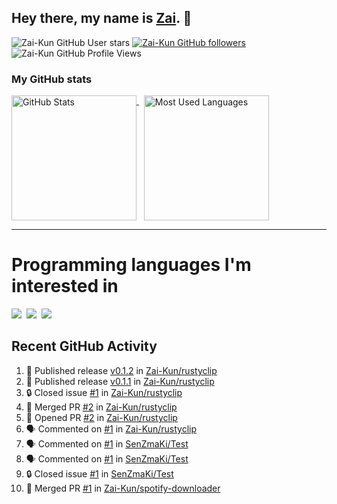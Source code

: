 ## Hey there, my name is [Zai](https://github.com/Zai-Kun). 👋

![Zai-Kun GitHub User stars](https://img.shields.io/github/stars/Zai-Kun?color=yellow&style=flat-square&label=Stars&affiliations=OWNER)
[![Zai-Kun GitHub followers](https://img.shields.io/github/followers/Zai-Kun?color=green&style=flat-square&label=Followers)](https://github.com/Zai-Kun?tab=followers)
![Zai-Kun GitHub Profile Views](https://komarev.com/ghpvc/?username=your-Zai-Kun&style=flat-square&label=Profile+views)

### My GitHub stats

<p>
  <a href = "https://github.com/Zai-Kun">
    <picture>
      <source media="(prefers-color-scheme: dark)" srcset="https://github-readme-stats.vercel.app/api?username=Zai-Kun&theme=monokai&show_icons=true&hide_border=true&count_private=true">
      <source media="(prefers-color-scheme: light)" srcset="https://github-readme-stats.vercel.app/api?username=Zai-Kun&theme=buefy&show_icons=true&hide_border=true&count_private=true">
      <img height="200" align="top" src="https://github-readme-stats.vercel.app/api?username=Zai-Kun&theme=buefy&show_icons=true&hide_border=true&count_private=true" alt="GitHub Stats">
    </picture>
  </a>&nbsp;

  <a href = "https://github.com/Zai-Kun">
    <picture>
      <source media="(prefers-color-scheme: dark)" srcset="https://github-readme-stats.vercel.app/api/top-langs/?username=Zai-Kun&theme=monokai&show_icons=true&hide_border=true&layout=compact">
      <source media="(prefers-color-scheme: light)" srcset="https://github-readme-stats.vercel.app/api/top-langs/?username=Zai-Kun&theme=buefy&show_icons=true&hide_border=true&layout=compact">
      <img height="200" align="top" src="https://github-readme-stats.vercel.app/api/top-langs/?username=Zai-Kun&theme=buefy&show_icons=true&hide_border=true&layout=compact" alt="Most Used Languages">
    </picture>
  </a>
</p>

<hr>

<h1 align="left">Programming languages I'm interested in</h1>

<p align="left">
<a href=https://www.python.org><img src="https://skillicons.dev/icons?i=python" /></a>&nbsp;
<a href=https://go.dev><img src="https://skillicons.dev/icons?i=go" /></a>&nbsp;
<a href=https://www.rust-lang.org><img src="https://skillicons.dev/icons?i=rust" /></a>
</p>

## Recent GitHub Activity
<!--START_SECTION:activity-->
1. 🚀 Published release [v0.1.2](https://github.com/Zai-Kun/rustyclip/releases/tag/v0.1.2) in [Zai-Kun/rustyclip](https://github.com/Zai-Kun/rustyclip)
2. 🚀 Published release [v0.1.1](https://github.com/Zai-Kun/rustyclip/releases/tag/v0.1.1) in [Zai-Kun/rustyclip](https://github.com/Zai-Kun/rustyclip)
3. 🔒 Closed issue [#1](https://github.com/Zai-Kun/rustyclip/issues/1) in [Zai-Kun/rustyclip](https://github.com/Zai-Kun/rustyclip)
4. 🎉 Merged PR [#2](https://github.com/Zai-Kun/rustyclip/pull/2) in [Zai-Kun/rustyclip](https://github.com/Zai-Kun/rustyclip)
5. 💪 Opened PR [#2](https://github.com/Zai-Kun/rustyclip/pull/2) in [Zai-Kun/rustyclip](https://github.com/Zai-Kun/rustyclip)
6. 🗣 Commented on [#1](https://github.com/Zai-Kun/rustyclip/issues/1#issuecomment-2496112349) in [Zai-Kun/rustyclip](https://github.com/Zai-Kun/rustyclip)
7. 🗣 Commented on [#1](https://github.com/SenZmaKi/Test/issues/1#issuecomment-2481425479) in [SenZmaKi/Test](https://github.com/SenZmaKi/Test)
8. 🗣 Commented on [#1](https://github.com/SenZmaKi/Test/issues/1#issuecomment-2478380178) in [SenZmaKi/Test](https://github.com/SenZmaKi/Test)
9. 🔒 Closed issue [#1](https://github.com/SenZmaKi/Test/issues/1) in [SenZmaKi/Test](https://github.com/SenZmaKi/Test)
10. 🎉 Merged PR [#1](https://github.com/Zai-Kun/spotify-downloader/pull/1) in [Zai-Kun/spotify-downloader](https://github.com/Zai-Kun/spotify-downloader)
<!--END_SECTION:activity-->